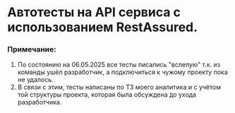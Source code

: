 # Автотесты на API сервиса с использованием RestAssured.

### Примечание: 
1. По состоянию на 06.05.2025 все тесты писались "вслепую" т.к. из команды ушёл разработчик, 
а подключиться к чужому проекту пока не удалось.
2. В связи с этим, тесты написаны по ТЗ моего аналитика и с учётом той структуры проекта,
которая была обсуждена до ухода разработчика.
